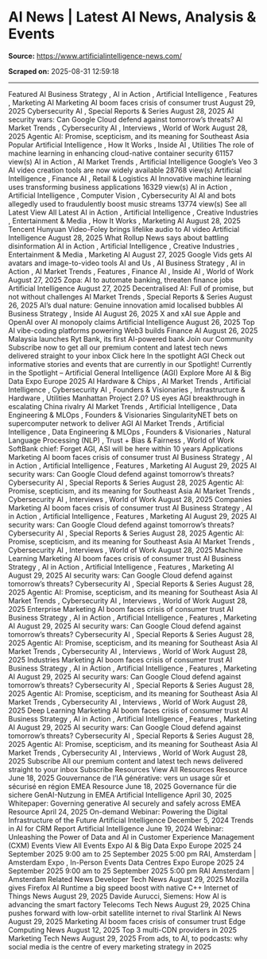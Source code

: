 # AI News | Latest AI News, Analysis & Events

**Source:** https://www.artificialintelligence-news.com/

**Scraped on:** 2025-08-31 12:59:18

---

Featured
AI Business Strategy
,
AI in Action
,
Artificial Intelligence
,
Features
,
Marketing AI
Marketing AI boom faces crisis of consumer trust
August 29, 2025
Cybersecurity AI
,
Special Reports & Series
August 28, 2025
AI security wars: Can Google Cloud defend against tomorrow’s threats?
AI Market Trends
,
Cybersecurity AI
,
Interviews
,
World of Work
August 28, 2025
Agentic AI: Promise, scepticism, and its meaning for Southeast Asia
Popular
Artificial Intelligence
,
How It Works
,
Inside AI
,
Utilities
The role of machine learning in enhancing cloud-native container security
61157 view(s)
AI in Action
,
AI Market Trends
,
Artificial Intelligence
Google’s Veo 3 AI video creation tools are now widely available
28768 view(s)
Artificial Intelligence
,
Finance AI
,
Retail & Logistics AI
Innovative machine learning uses transforming business applications
16329 view(s)
AI in Action
,
Artificial Intelligence
,
Computer Vision
,
Cybersecurity AI
AI and bots allegedly used to fraudulently boost music streams
13774 view(s)
See all
Latest
View All Latest
AI in Action
,
Artificial Intelligence
,
Creative Industries
,
Entertainment & Media
,
How It Works
,
Marketing AI
August 28, 2025
Tencent Hunyuan Video-Foley brings lifelike audio to AI video
Artificial Intelligence
August 28, 2025
What Rollup News says about battling disinformation
AI in Action
,
Artificial Intelligence
,
Creative Industries
,
Entertainment & Media
,
Marketing AI
August 27, 2025
Google Vids gets AI avatars and image-to-video tools
AI and Us
,
AI Business Strategy
,
AI in Action
,
AI Market Trends
,
Features
,
Finance AI
,
Inside AI
,
World of Work
August 27, 2025
Zopa: AI to automate banking, threaten finance jobs
Artificial Intelligence
August 27, 2025
Decentralised AI: Full of promise, but not without challenges
AI Market Trends
,
Special Reports & Series
August 26, 2025
AI’s dual nature: Genuine innovation amid localised bubbles
AI Business Strategy
,
Inside AI
August 26, 2025
X and xAI sue Apple and OpenAI over AI monopoly claims
Artificial Intelligence
August 26, 2025
Top AI vibe-coding platforms powering Web3 builds
Finance AI
August 26, 2025
Malaysia launches Ryt Bank, its first AI-powered bank
Join our Community
Subscribe now to get all our premium content and latest tech news delivered straight to your inbox
Click here
In the spotlight
AGI
Check out informative stories and events that are currently in our Spotlight!
Currently in the Spotlight –
Artificial General Intelligence (AGI)
Explore More
AI & Big Data Expo Europe 2025
AI Hardware & Chips
,
AI Market Trends
,
Artificial Intelligence
,
Cybersecurity AI
,
Founders & Visionaries
,
Infrastructure & Hardware
,
Utilities
Manhattan Project 2.0? US eyes AGI breakthrough in escalating China rivalry
AI Market Trends
,
Artificial Intelligence
,
Data Engineering & MLOps
,
Founders & Visionaries
SingularityNET bets on supercomputer network to deliver AGI
AI Market Trends
,
Artificial Intelligence
,
Data Engineering & MLOps
,
Founders & Visionaries
,
Natural Language Processing (NLP)
,
Trust + Bias & Fairness
,
World of Work
SoftBank chief: Forget AGI, ASI will be here within 10 years
Applications
Marketing AI boom faces crisis of consumer trust
AI Business Strategy
,
AI in Action
,
Artificial Intelligence
,
Features
,
Marketing AI
August 29, 2025
AI security wars: Can Google Cloud defend against tomorrow’s threats?
Cybersecurity AI
,
Special Reports & Series
August 28, 2025
Agentic AI: Promise, scepticism, and its meaning for Southeast Asia
AI Market Trends
,
Cybersecurity AI
,
Interviews
,
World of Work
August 28, 2025
Companies
Marketing AI boom faces crisis of consumer trust
AI Business Strategy
,
AI in Action
,
Artificial Intelligence
,
Features
,
Marketing AI
August 29, 2025
AI security wars: Can Google Cloud defend against tomorrow’s threats?
Cybersecurity AI
,
Special Reports & Series
August 28, 2025
Agentic AI: Promise, scepticism, and its meaning for Southeast Asia
AI Market Trends
,
Cybersecurity AI
,
Interviews
,
World of Work
August 28, 2025
Machine Learning
Marketing AI boom faces crisis of consumer trust
AI Business Strategy
,
AI in Action
,
Artificial Intelligence
,
Features
,
Marketing AI
August 29, 2025
AI security wars: Can Google Cloud defend against tomorrow’s threats?
Cybersecurity AI
,
Special Reports & Series
August 28, 2025
Agentic AI: Promise, scepticism, and its meaning for Southeast Asia
AI Market Trends
,
Cybersecurity AI
,
Interviews
,
World of Work
August 28, 2025
Enterprise
Marketing AI boom faces crisis of consumer trust
AI Business Strategy
,
AI in Action
,
Artificial Intelligence
,
Features
,
Marketing AI
August 29, 2025
AI security wars: Can Google Cloud defend against tomorrow’s threats?
Cybersecurity AI
,
Special Reports & Series
August 28, 2025
Agentic AI: Promise, scepticism, and its meaning for Southeast Asia
AI Market Trends
,
Cybersecurity AI
,
Interviews
,
World of Work
August 28, 2025
Industries
Marketing AI boom faces crisis of consumer trust
AI Business Strategy
,
AI in Action
,
Artificial Intelligence
,
Features
,
Marketing AI
August 29, 2025
AI security wars: Can Google Cloud defend against tomorrow’s threats?
Cybersecurity AI
,
Special Reports & Series
August 28, 2025
Agentic AI: Promise, scepticism, and its meaning for Southeast Asia
AI Market Trends
,
Cybersecurity AI
,
Interviews
,
World of Work
August 28, 2025
Deep Learning
Marketing AI boom faces crisis of consumer trust
AI Business Strategy
,
AI in Action
,
Artificial Intelligence
,
Features
,
Marketing AI
August 29, 2025
AI security wars: Can Google Cloud defend against tomorrow’s threats?
Cybersecurity AI
,
Special Reports & Series
August 28, 2025
Agentic AI: Promise, scepticism, and its meaning for Southeast Asia
AI Market Trends
,
Cybersecurity AI
,
Interviews
,
World of Work
August 28, 2025
Subscribe
All our premium content and latest tech news delivered straight to your inbox
Subscribe
Resources
View All Resources
Resource
June 18, 2025
Gouvernance de l’IA générative: vers un usage sûr et sécurisé en région EMEA
Resource
June 18, 2025
Governance für die sichere GenAI-Nutzung in EMEA
Artificial Intelligence
April 30, 2025
Whitepaper: Governing generative AI securely and safely across EMEA
Resource
April 24, 2025
On-demand Webinar: Powering the Digital Infrastructure of the Future
Artificial Intelligence
December 5, 2024
Trends in AI for CRM Report
Artificial Intelligence
June 19, 2024
Webinar: Unleashing the Power of Data and AI in Customer Experience Management (CXM)
Events
View All Events
Expo
AI & Big Data Expo Europe 2025
24 September 2025 9:00 am
to
25 September 2025 5:00 pm
RAI, Amsterdam
|
Amsterdam
Expo
,
In-Person Events
Data Centres Expo Europe 2025
24 September 2025 9:00 am
to
25 September 2025 5:00 pm
RAI Amsterdam
|
Amsterdam
Related News
Developer Tech News
August 29, 2025
Mozilla gives Firefox AI Runtime a big speed boost with native C++
Internet of Things News
August 29, 2025
Davide Aurucci, Siemens: How AI is advancing the smart factory
Telecoms Tech News
August 29, 2025
China pushes forward with low-orbit satellite internet to rival Starlink
AI News
August 29, 2025
Marketing AI boom faces crisis of consumer trust
Edge Computing News
August 12, 2025
Top 3 multi-CDN providers in 2025
Marketing Tech News
August 29, 2025
From ads, to AI, to podcasts: why social media is the centre of every marketing strategy in 2025